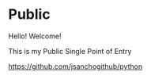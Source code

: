 # Public
Hello! Welcome!

This is my Public Single Point of Entry

https://github.com/jsanchogithub/python

